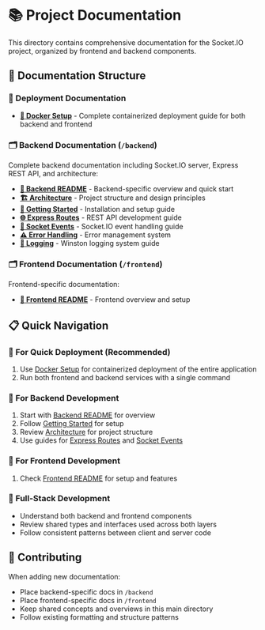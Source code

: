 # 📚 Project Documentation

This directory contains comprehensive documentation for the Socket.IO project, organized by frontend and backend components.

## 📁 Documentation Structure

### 🐳 Deployment Documentation

- **[🐳 Docker Setup](./DOCKER.md)** - Complete containerized deployment guide for both backend and frontend

### 🗂️ Backend Documentation (`/backend`)

Complete backend documentation including Socket.IO server, Express REST API, and architecture:

- **[📖 Backend README](./backend/README.md)** - Backend-specific overview and quick start
- **[🏗️ Architecture](./backend/architecture.md)** - Project structure and design principles
- **[🚀 Getting Started](./backend/getting-started.md)** - Installation and setup guide
- **[🌐 Express Routes](./backend/express-routes.md)** - REST API development guide
- **[🔌 Socket Events](./backend/socket-events.md)** - Socket.IO event handling guide
- **[⚠️ Error Handling](./backend/error-handling.md)** - Error management system
- **[📝 Logging](./backend/logging.md)** - Winston logging system guide

### 🗂️ Frontend Documentation (`/frontend`)

Frontend-specific documentation:

- **[📖 Frontend README](./frontend/README.md)** - Frontend overview and setup

## 📋 Quick Navigation

### 🐳 For Quick Deployment (Recommended)

1. Use [Docker Setup](./DOCKER.md) for containerized deployment of the entire application
2. Run both frontend and backend services with a single command

### 🔧 For Backend Development

1. Start with [Backend README](./backend/README.md) for overview
2. Follow [Getting Started](./backend/getting-started.md) for setup
3. Review [Architecture](./backend/architecture.md) for project structure
4. Use guides for [Express Routes](./backend/express-routes.md) and [Socket Events](./backend/socket-events.md)

### 🎨 For Frontend Development

1. Check [Frontend README](./frontend/README.md) for setup and features

### 🔗 Full-Stack Development

- Understand both backend and frontend components
- Review shared types and interfaces used across both layers
- Follow consistent patterns between client and server code

## 📝 Contributing

When adding new documentation:

- Place backend-specific docs in `/backend`
- Place frontend-specific docs in `/frontend`
- Keep shared concepts and overviews in this main directory
- Follow existing formatting and structure patterns
